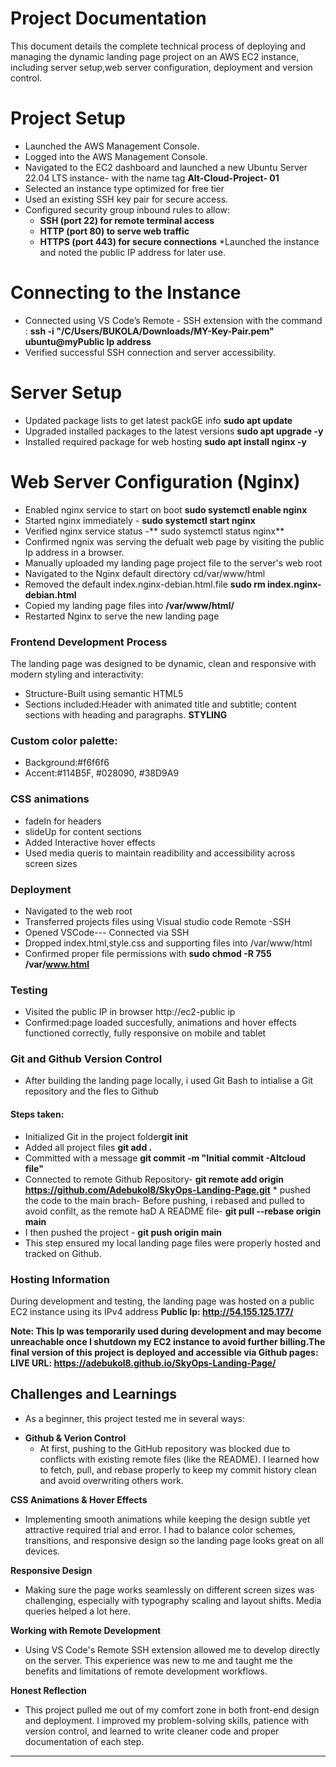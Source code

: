# Project Documentation
This document details the complete technical process of deploying and managing the dynamic landing page project on an AWS EC2 instance, including server setup,web server configuration, deployment and version control.

# Project Setup
* Launched the AWS Management Console.
* Logged into the AWS Management Console.
* Navigated to the EC2 dashboard and launched a new Ubuntu Server 22.04 LTS instance- with the name tag **Alt-Cloud-Project-  01**
* Selected an instance type optimized for free tier
* Used an existing SSH key pair for secure access.
* Configured security group inbound rules to allow:
   * **SSH (port 22) for remote terminal access**
   * **HTTP (port 80) to serve web traffic**
   * **HTTPS (port 443) for secure connections** 
*Launched the instance and noted the public IP address for later use.

# Connecting to the Instance
* Connected using VS Code’s Remote - SSH extension with the command : **ssh -i "/C/Users/BUKOLA/Downloads/MY-Key-Pair.pem" ubuntu@myPublic Ip address**
* Verified successful SSH connection and server accessibility.

 # Server Setup
 * Updated package lists to get latest packGE info **sudo apt update**
 * Upgraded installed packages to the latest versions  **sudo apt upgrade -y**
 * Installed required package for web hosting **sudo apt install nginx -y**

 # Web Server Configuration (Nginx)
 * Enabled  nginx service to start on boot **sudo systemctl enable nginx**
 * Started nginx immediately - **sudo systemctl start nginx**
 * Verified nginx service status -** sudo systemctl status nginx**
 * Confirmed ngnix was serving the defualt web page by visiting the public Ip address in a browser.
 * Manually uploaded my landing page project file to the server's web root
 * Navigated to the Nginx default directory cd/var/www/html
 * Removed the default index.nginx-debian.html.file **sudo rm index.nginx-debian.html**
*  Copied my landing page files into **/var/www/html/**
 *  Restarted Nginx to serve the new landing page
 

### Frontend Development Process
The landing page was designed to be dynamic, clean and responsive with modern styling and interactivity:
* Structure-Built using semantic HTML5
* Sections included:Header with animated title and subtitle; content sections with heading and paragraphs.
  **STYLING**
### Custom color palette:
* Background:#f6f6f6
* Accent:#114B5F, #028090, #38D9A9
### CSS animations
* fadeIn for headers
* slideUp for content sections
* Added Interactive hover effects
* Used media queris to maintain readibility and accessibility across screen sizes
  
### Deployment
* Navigated to the web root
* Transferred projects files using Visual studio code Remote -SSH
* Opened VSCode--- Connected via SSH
* Dropped index.html,style.css and supporting files into /var/www/html
* Confirmed proper file permissions with **sudo chmod -R 755 /var/www.html**

 ### Testing
 * Visited the public IP in browser http://ec2-public ip
 * Confirmed:page loaded succesfully, animations and hover effects functioned correctly, fully responsive on mobile and     tablet 
 ### Git and Github Version Control
 * After building the landing page locally, i used Git Bash to intialise a Git repository and the fles to Github
  #### Steps taken:
 * Initialized Git in the project folder**git init**
 * Added all project files **git add .**
 * Committed with a message   **git commit -m "Initial commit -Altcloud file"**
 * Connected to remote Github Repository- **git remote add origin https://github.com/Adebukol8/SkyOps-Landing-Page.git**    * pushed the code to the main brach- Before pushing, i rebased and pulled to avoid confilt, as the remote haD A README file- **git pull --rebase origin main**
 * I then pushed the project - **git push origin main**
* This step ensured my local landing page files were properly hosted and tracked on Github.


### Hosting Information
During development and testing, the landing page was hosted on a public EC2 instance using its IPv4 address
**Public Ip: http://54.155.125.177/**

**Note: This Ip was temporarily used during development and may become unreachable once I shutdown my EC2  instance to avoid further billing.The final version of this project is deployed and accessible via Github pages:**
**LIVE URL: https://adebukol8.github.io/SkyOps-Landing-Page/**





 ## Challenges and Learnings
 * As a beginner, this project tested me in several ways:

- **Github & Verion Control**
  * At first, pushing to the GitHub repository was blocked due to conflicts with existing remote files (like the README). I learned how to fetch, pull, and rebase properly to keep my commit history clean and avoid overwriting others work.

 **CSS Animations & Hover Effects**  
  * Implementing smooth animations while keeping the design subtle yet attractive required trial and error. I had to balance color schemes, transitions, and responsive design so the landing page looks great on all devices.

 **Responsive Design**  
  * Making sure the page works seamlessly on different screen sizes was challenging, especially with typography scaling and layout shifts. Media queries helped a lot here.

 **Working with Remote Development**  
  * Using VS Code's Remote SSH extension allowed me to develop directly on the server. This experience was new to me and taught me the benefits and limitations of remote development workflows.

 **Honest Reflection**  
  * This project pulled me out of my comfort zone in both front-end design and deployment. I improved my problem-solving skills, patience with version control, and learned to write cleaner code and proper documentation of each step.

---


  

